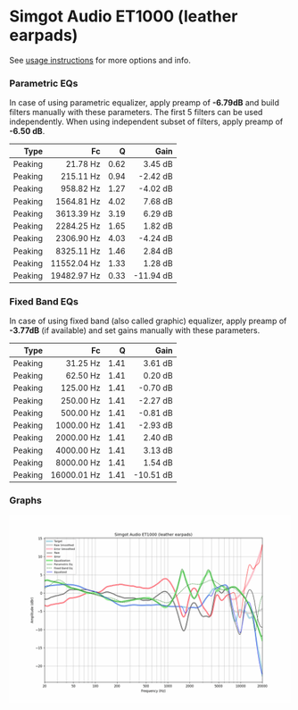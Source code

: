 # Simgot Audio ET1000 (leather earpads)
See [usage instructions](https://github.com/jaakkopasanen/AutoEq#usage) for more options and info.

### Parametric EQs
In case of using parametric equalizer, apply preamp of **-6.79dB** and build filters manually
with these parameters. The first 5 filters can be used independently.
When using independent subset of filters, apply preamp of **-6.50 dB**.

| Type    | Fc          |    Q | Gain      |
|--------:|------------:|-----:|----------:|
| Peaking | 21.78 Hz    | 0.62 | 3.45 dB   |
| Peaking | 215.11 Hz   | 0.94 | -2.42 dB  |
| Peaking | 958.82 Hz   | 1.27 | -4.02 dB  |
| Peaking | 1564.81 Hz  | 4.02 | 7.68 dB   |
| Peaking | 3613.39 Hz  | 3.19 | 6.29 dB   |
| Peaking | 2284.25 Hz  | 1.65 | 1.82 dB   |
| Peaking | 2306.90 Hz  | 4.03 | -4.24 dB  |
| Peaking | 8325.11 Hz  | 1.46 | 2.84 dB   |
| Peaking | 11552.04 Hz | 1.33 | 1.28 dB   |
| Peaking | 19482.97 Hz | 0.33 | -11.94 dB |

### Fixed Band EQs
In case of using fixed band (also called graphic) equalizer, apply preamp of **-3.77dB**
(if available) and set gains manually with these parameters.

| Type    | Fc          |    Q | Gain      |
|--------:|------------:|-----:|----------:|
| Peaking | 31.25 Hz    | 1.41 | 3.61 dB   |
| Peaking | 62.50 Hz    | 1.41 | 0.20 dB   |
| Peaking | 125.00 Hz   | 1.41 | -0.70 dB  |
| Peaking | 250.00 Hz   | 1.41 | -2.27 dB  |
| Peaking | 500.00 Hz   | 1.41 | -0.81 dB  |
| Peaking | 1000.00 Hz  | 1.41 | -2.93 dB  |
| Peaking | 2000.00 Hz  | 1.41 | 2.40 dB   |
| Peaking | 4000.00 Hz  | 1.41 | 3.13 dB   |
| Peaking | 8000.00 Hz  | 1.41 | 1.54 dB   |
| Peaking | 16000.01 Hz | 1.41 | -10.51 dB |

### Graphs
![](./Simgot%20Audio%20ET1000%20(leather%20earpads).png)